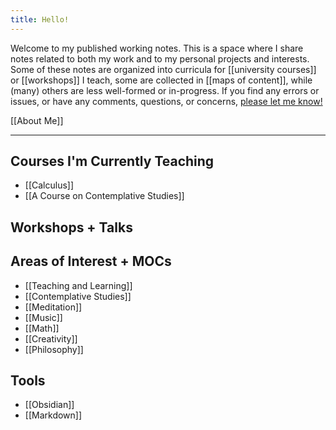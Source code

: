 ```yaml
---
title: Hello!
---
```

Welcome to my published working notes. This is a space where I share notes related to both my work and to my personal projects and interests. Some of these notes are organized into curricula for [[university courses]] or [[workshops]] I teach, some are collected in [[maps of content]], while (many) others are less well-formed or in-progress. If you find any errors or issues, or have any comments, questions, or concerns, [please let me know!](mailto:papadopoulos.dimitri@gmail.com) 

[[About Me]]

---

## Courses I'm Currently Teaching
- [[Calculus]]
- [[A Course on Contemplative Studies]]

## Workshops + Talks


## Areas of Interest + MOCs
- [[Teaching and Learning]]
- [[Contemplative Studies]]
- [[Meditation]]
- [[Music]]
- [[Math]]
- [[Creativity]]
- [[Philosophy]]

## Tools
- [[Obsidian]]
- [[Markdown]]

